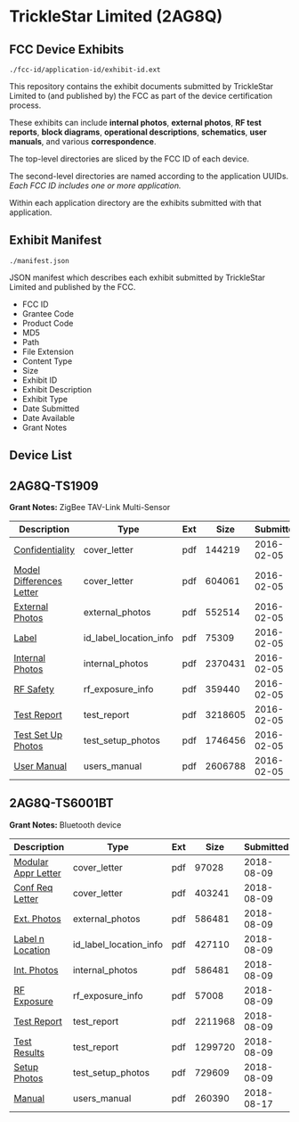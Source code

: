 # TrickleStar Limited (2AG8Q)
## FCC Device Exhibits

```
./fcc-id/application-id/exhibit-id.ext
```

This repository contains the exhibit documents submitted by TrickleStar Limited to (and published by) the FCC as part of the device certification process.

These exhibits can include **internal photos**, **external photos**, **RF test reports**, **block diagrams**, **operational descriptions**, **schematics**, **user manuals**, and various **correspondence**.

The top-level directories are sliced by the FCC ID of each device.

The second-level directories are named according to the application UUIDs. *Each FCC ID includes one or more application.*

Within each application directory are the exhibits submitted with that application. 

## Exhibit Manifest

```
./manifest.json
```

JSON manifest which describes each exhibit submitted by TrickleStar Limited and published by the FCC.

- FCC ID
- Grantee Code
- Product Code
- MD5
- Path
- File Extension
- Content Type
- Size
- Exhibit ID
- Exhibit Description
- Exhibit Type
- Date Submitted
- Date Available
- Grant Notes

## Device List
## 2AG8Q-TS1909
**Grant Notes:** ZigBee TAV-Link Multi-Sensor

| Description | Type | Ext | Size | Submitted | Available |
| ----------- | ---- | --- | ---- | --------- | --------- |
| [Confidentiality](2AG8Q-TS1909/59e7b7dfc204cc8432f8d677ef47fb49/2898526.pdf) | cover_letter | pdf | 144219 | 2016-02-05 | 2016-02-09 |
| [Model Differences Letter](2AG8Q-TS1909/59e7b7dfc204cc8432f8d677ef47fb49/2898527.pdf) | cover_letter | pdf | 604061 | 2016-02-05 | 2016-02-09 |
| [External Photos](2AG8Q-TS1909/59e7b7dfc204cc8432f8d677ef47fb49/2898528.pdf) | external_photos | pdf | 552514 | 2016-02-05 | 2016-02-09 |
| [Label](2AG8Q-TS1909/59e7b7dfc204cc8432f8d677ef47fb49/2898530.pdf) | id_label_location_info | pdf | 75309 | 2016-02-05 | 2016-02-09 |
| [Internal Photos](2AG8Q-TS1909/59e7b7dfc204cc8432f8d677ef47fb49/2898529.pdf) | internal_photos | pdf | 2370431 | 2016-02-05 | 2016-02-09 |
| [RF Safety](2AG8Q-TS1909/59e7b7dfc204cc8432f8d677ef47fb49/2898535.pdf) | rf_exposure_info | pdf | 359440 | 2016-02-05 | 2016-02-09 |
| [Test Report](2AG8Q-TS1909/59e7b7dfc204cc8432f8d677ef47fb49/2898534.pdf) | test_report | pdf | 3218605 | 2016-02-05 | 2016-02-09 |
| [Test Set Up Photos](2AG8Q-TS1909/59e7b7dfc204cc8432f8d677ef47fb49/2898533.pdf) | test_setup_photos | pdf | 1746456 | 2016-02-05 | 2016-02-09 |
| [User Manual](2AG8Q-TS1909/59e7b7dfc204cc8432f8d677ef47fb49/2898536.pdf) | users_manual | pdf | 2606788 | 2016-02-05 | 2016-02-09 |
## 2AG8Q-TS6001BT
**Grant Notes:** Bluetooth device

| Description | Type | Ext | Size | Submitted | Available |
| ----------- | ---- | --- | ---- | --------- | --------- |
| [Modular Appr Letter](2AG8Q-TS6001BT/bba8923340918ddbe06484ad73dc50c7/3957464.pdf) | cover_letter | pdf | 97028 | 2018-08-09 | 2018-08-12 |
| [Conf Req Letter](2AG8Q-TS6001BT/bba8923340918ddbe06484ad73dc50c7/3957465.pdf) | cover_letter | pdf | 403241 | 2018-08-09 | 2018-08-12 |
| [Ext. Photos](2AG8Q-TS6001BT/bba8923340918ddbe06484ad73dc50c7/3957468.pdf) | external_photos | pdf | 586481 | 2018-08-09 | 2018-08-12 |
| [Label n Location](2AG8Q-TS6001BT/bba8923340918ddbe06484ad73dc50c7/3957467.pdf) | id_label_location_info | pdf | 427110 | 2018-08-09 | 2018-08-12 |
| [Int. Photos](2AG8Q-TS6001BT/bba8923340918ddbe06484ad73dc50c7/3957468.pdf) | internal_photos | pdf | 586481 | 2018-08-09 | 2018-08-12 |
| [RF Exposure](2AG8Q-TS6001BT/bba8923340918ddbe06484ad73dc50c7/3957469.pdf) | rf_exposure_info | pdf | 57008 | 2018-08-09 | 2018-08-12 |
| [Test Report](2AG8Q-TS6001BT/bba8923340918ddbe06484ad73dc50c7/3958734.pdf) | test_report | pdf | 2211968 | 2018-08-09 | 2018-08-12 |
| [Test Results](2AG8Q-TS6001BT/bba8923340918ddbe06484ad73dc50c7/3958735.pdf) | test_report | pdf | 1299720 | 2018-08-09 | 2018-08-12 |
| [Setup Photos](2AG8Q-TS6001BT/bba8923340918ddbe06484ad73dc50c7/3957470.pdf) | test_setup_photos | pdf | 729609 | 2018-08-09 | 2018-08-12 |
| [Manual](2AG8Q-TS6001BT/bba8923340918ddbe06484ad73dc50c7/3966578.pdf) | users_manual | pdf | 260390 | 2018-08-17 | 2018-08-12 |
